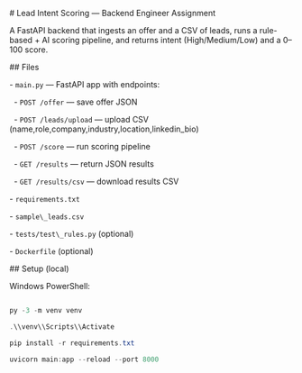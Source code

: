 \# Lead Intent Scoring — Backend Engineer Assignment



A FastAPI backend that ingests an offer and a CSV of leads, runs a rule-based + AI scoring pipeline, and returns intent (High/Medium/Low) and a 0–100 score.



\## Files

\- `main.py` — FastAPI app with endpoints:

&nbsp; - `POST /offer` — save offer JSON

&nbsp; - `POST /leads/upload` — upload CSV (name,role,company,industry,location,linkedin\_bio)

&nbsp; - `POST /score` — run scoring pipeline

&nbsp; - `GET /results` — return JSON results

&nbsp; - `GET /results/csv` — download results CSV

\- `requirements.txt`

\- `sample\_leads.csv`

\- `tests/test\_rules.py` (optional)

\- `Dockerfile` (optional)



\## Setup (local)

Windows PowerShell:

```powershell

py -3 -m venv venv

.\\venv\\Scripts\\Activate

pip install -r requirements.txt

uvicorn main:app --reload --port 8000



